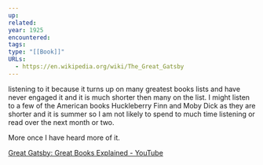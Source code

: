 ```yaml
---
up: 
related: 
year: 1925
encountered: 
tags: 
type: "[[Book]]"
URLs:
  - https://en.wikipedia.org/wiki/The_Great_Gatsby
---
```

listening to it because it turns up on many greatest books lists and have never engaged it and it is much shorter then many on the list. I might listen to a few of the American books Huckleberry Finn and Moby Dick as they are shorter and it is summer so I am not likely to spend to much time listening or read over the next month or two.

More once I have heard more of it.


[Great Gatsby: Great Books Explained - YouTube](https://youtu.be/bQziPUFpjmc?si=ZTMVftQE2RjbyW-2)